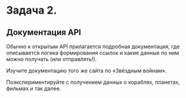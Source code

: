 # Задача 2.
## Документация API
Обычно к открытым API прилагается подробная документация, где описывается логика формирования ссылок и какие данные по ним можно получать (или отправлять!).

Изучите документацию того же сайта по «Звёздным войнам». 

Поэкспериментируйте с получением данных о кораблях, планетах, фильмах и так далее. 